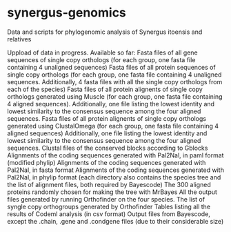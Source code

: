 # synergus-genomics
Data and scripts for phylogenomic analysis of Synergus itoensis and relatives

Uppload of data in progress. Available so far:
Fasta files of all gene sequences of single copy orthologs (for each group, one fasta file containing 4 unaligned sequences)
Fasta files of all protein sequences of single copy orthologs (for each group, one fasta file containing 4 unaligned sequences. Additionally, 4 fasta files with all the single copy orthologs from each of the species)
Fasta files of all protein alignents of single copy orthologs generated using Muscle (for each group, one fasta file containing 4 aligned sequences). Additionally, one file listing the lowest identity and lowest similarity to the consensus sequence among the four aligned sequences.
Fasta files of all protein alignents of single copy orthologs generated using ClustalOmega (for each group, one fasta file containing 4 aligned sequences) Additionally, one file listing the lowest identity and lowest similarity to the consensus sequence among the four aligned sequences.
Clustal files of the conserved blocks according to Gblocks
Alignments of the coding sequences generated with Pal2Nal, in paml format (modified phylip)
Alignments of the coding sequences generated with Pal2Nal, in fasta format
Alignments of the coding sequences generated with Pal2Nal, in phylip format (each directory also contains the species tree and the list of alignment files, both required by Bayescode)
The 300 aligned proteins randomly chosen for making the tree with MrBayes
All the output files generated by running Orthofinder on the four species.
The list of syngle copy orthogroups generated by Orthofinder
Tables listing all the results of Codeml analysis (in csv format)
Output files from Bayescode, except the .chain, .gene and .condgene files (due to their considerable size)
